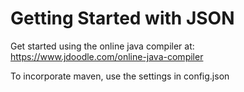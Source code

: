 # Getting Started with JSON

Get started using the online java compiler at: https://www.jdoodle.com/online-java-compiler

To incorporate maven, use the settings in config.json